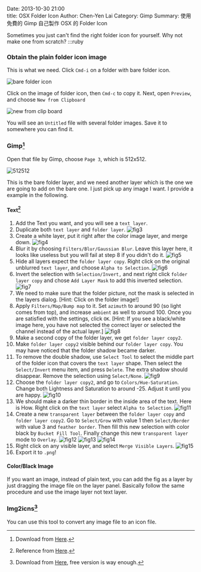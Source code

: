 Date: 2013-10-30 21:00  
title: OSX Folder Icon
Author: Chen-Yen Lai
Category: Gimp
Summary: 使用免費的 Gimp 自己製作 OSX 的 Folder Icon

Sometimes you just can't find the right folder icon for yourself. Why not make one from scratch?
	:::ruby
### Obtain the plain folder icon image

This is what we need. Click `Cmd-i` on a folder with bare folder icon.

![bare folder icon](https://dl.dropboxusercontent.com/u/165978/folder-icon-fig0.png)

Click on the image of folder icon, then `Cmd-c` to copy it. Next, open `Preview`, and choose `New from Clipboard`

![new from clip board](https://dl.dropboxusercontent.com/u/165978/folder-icon-fig1.png)

You will see an `Untitled` file with several folder images. Save it to somewhere you can find it.

### Gimp[^1]
Open that file by Gimp, choose `Page 3`, which is 512x512.

![512512](https://dl.dropboxusercontent.com/u/165978/folder-icon-fig2.png)

This is the bare folder layer, and we need another layer which is the one we are going to add on the bare one. I just pick up any image I want. I provide a example in the following.

#### Text[^2]

1. Add the Text you want, and you will see a `text layer`.
2. Duplicate both `text layer` and `folder layer`.
![fig3](https://dl.dropboxusercontent.com/u/165978/folder-icon-fig3.png)
3. Create a white layer, put it right after the color image layer, and merge down.
![fig4](https://dl.dropboxusercontent.com/u/165978/folder-icon-fig4.png)
4. Blur it by choosing `Filters/Blur/Gaussian Blur`. Leave this layer here, it looks like useless but you will fail at step 8 if you didn't do it.
![fig5](https://dl.dropboxusercontent.com/u/165978/folder-icon-fig5.png)
5. Hide all layers expect the `folder layer copy`. Right click on the original unblurred `text layer`, and choose `Alpha to Selection`. 
![fig6](https://dl.dropboxusercontent.com/u/165978/folder-icon-fig6.png)
6. Invert the selection with `Selection/Invert,` and next right click `folder layer copy` and chose `Add Layer Mask` to add this inverted selection.
![fig7](https://dl.dropboxusercontent.com/u/165978/folder-icon-fig7.png)
7. We need to make sure that the folder picture, not the mask is selected in the layers dialog. [Hint: Click on the folder image!]
8. Apply `Filters/Map/Bump map` to it. Set `azimuth` to around 90 (so light comes from top), and increase `ambient` as well to around 100. Once you are satisfied with the settings, click `OK`. [Hint:  If you see a black/white image here, you have not selected the correct layer or selected the channel instead of the actual layer.]
![fig8](https://dl.dropboxusercontent.com/u/165978/folder-icon-fig8.png)
9. Make a second copy of the folder layer, we get `folder layer copy2`.
10. Make `folder layer copy2` visible behind our `folder layer copy`. You may have noticed that the folder shadow became darker. 
11. To remove the double shadow, use `Select Tool` to select the middle part of the folder icon that covers the `text layer` shape. Then select the `Select/Invert` menu item, and press `Delete`. The extra shadow should disappear. Remove the selection using `Select/None`.
![fig9](https://dl.dropboxusercontent.com/u/165978/folder-icon-fig9.png)
12. Choose the `folder layer copy2`, and go to `Colors/Hue-Saturation`. Change both Lightness and Saturation to around -25. Adjust it until you are happy.
![fig10](https://dl.dropboxusercontent.com/u/165978/folder-icon-fig10.png)
13. We should make a darker thin border in the inside area of the text. Here is How. Right click on the `text layer` select `Alpha to Selection`.
![fig11](https://dl.dropboxusercontent.com/u/165978/folder-icon-fig11.png)
14. Create a new `transparent layer` between the `folder layer copy` and `folder layer copy2`. Go to `Select/Grow` with value 1 then `Select/Border` with value 3 and `feather border`. Then fill this new selection with color black by `Bucket Fill Tool`. Finally change this new `transparent layer` mode to `Overlay`.
![fig12](https://dl.dropboxusercontent.com/u/165978/folder-icon-fig12.png)
![fig13](https://dl.dropboxusercontent.com/u/165978/folder-icon-fig13.png)
![fig14](https://dl.dropboxusercontent.com/u/165978/folder-icon-fig14.png)
15. Right click on any visible layer, and select `Merge Visible Layers`.
![fig15](https://dl.dropboxusercontent.com/u/165978/folder-icon-fig15.png)
16. Export it to `.png`!

#### Color/Black Image

If you want an image, instead of plain text, you can add the fig as a layer by just dragging the image file on the layer panel. Basically follow the same procedure and use the image layer not text layer.

### Img2icns[^3]
You can use this tool to convert any image file to an icon file.

[^1]: Download from [Here](http://gimp.org/).
[^2]: Reference from [Here](http://attila.tajti.info/creating-an-os-x-folder-icon-in-gimp).
[^3]: Download from [Here](http://www.img2icnsapp.com), free version is way enough.
